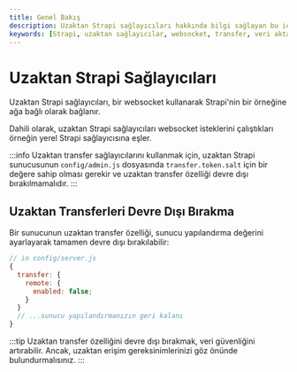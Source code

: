 ```yaml
---
title: Genel Bakış
description: Uzaktan Strapi sağlayıcıları hakkında bilgi sağlayan bu içerik, websocket kullanarak nasıl bağlanacaklarını ve uzaktan transferlerin devre dışı bırakılmasını ele alıyor. Strapi ile entegre olabilecek sağlayıcılar hakkında bilgilerinizi artırın.
keywords: [Strapi, uzaktan sağlayıcılar, websocket, transfer, veri aktarımı]
---
```


# Uzaktan Strapi Sağlayıcıları

Uzaktan Strapi sağlayıcıları, bir websocket kullanarak Strapi'nin bir örneğine ağa bağlı olarak bağlanır.

Dahili olarak, uzaktan Strapi sağlayıcıları websocket isteklerini çalıştıkları örneğin yerel Strapi sağlayıcısına eşler.

:::info
Uzaktan transfer sağlayıcılarını kullanmak için, uzaktan Strapi sunucusunun `config/admin.js` dosyasında `transfer.token.salt` için bir değere sahip olması gerekir ve uzaktan transfer özelliği devre dışı bırakılmamalıdır.
:::

## Uzaktan Transferleri Devre Dışı Bırakma

Bir sunucunun uzaktan transfer özelliği, sunucu yapılandırma değerini ayarlayarak tamamen devre dışı bırakılabilir:

```javascript
// in config/server.js
{
  transfer: {
    remote: {
      enabled: false;
    }
  }
  // ...sunucu yapılandırmanızın geri kalanı
}
```

:::tip
Uzaktan transfer özelliğini devre dışı bırakmak, veri güvenliğini artırabilir. Ancak, uzaktan erişim gereksinimlerinizi göz önünde bulundurmalısınız.
:::